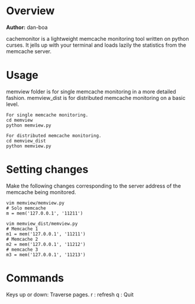 Overview
========================

**Author:** dan-boa

cachemonitor is a lightweight memcache monitoring tool written on python curses. It jells up with your terminal and loads lazily the statistics from the memcache server.

Usage
========================

memview folder is for single memcache monitoring in a more detailed fashion.
memview_dist is for distributed memcache monitoring on a basic level.

    For single memcache monitoring.
    cd memview
    python memview.py

    For distributed memcache monitoring.
    cd memview_dist
    python memview.py

Setting changes
========================

Make the following changes corresponding to the server address of the memcache being monitored.

    vim memview/memview.py
    # Solo memcache
    m = mem('127.0.0.1', '11211')

    vim memview_dist/memview.py
    # Memcache 1
    m1 = mem('127.0.0.1', '11211')
    # Memcache 2
    m2 = mem('127.0.0.1', '11212')
    # memcache 3
    m3 = mem('127.0.0.1', '11213')


Commands
========================

Keys
up or down: Traverse pages.
r         : refresh
q         : Quit

